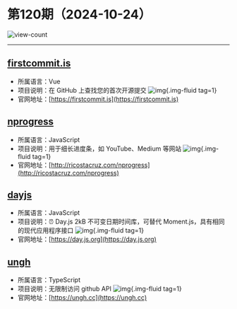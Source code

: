 # 第120期（2024-10-24）

![view-count](https://count.getloli.com/@xiaoxuan6-weekly-20241024)

---
## [firstcommit.is](https://github.com/danielroe/firstcommit.is)
- 所属语言：Vue
- 项目说明：在 GitHub 上查找您的首次开源提交
![img](https://mirror.ghproxy.com/https://raw.githubusercontent.com/xiaoxuan6/weekly/main/docs/static/images/2024-10-24/1729750963.png){.img-fluid tag=1}
- 官网地址：[https://firstcommit.is](https://firstcommit.is)

## [nprogress](https://github.com/rstacruz/nprogress)
- 所属语言：JavaScript
- 项目说明：用于细长进度条，如 YouTube、Medium 等网站
![img](https://mirror.ghproxy.com/https://raw.githubusercontent.com/xiaoxuan6/weekly/main/docs/static/images/2024-10-24/1729751094.png){.img-fluid tag=1}
- 官网地址：[http://ricostacruz.com/nprogress](http://ricostacruz.com/nprogress)

## [dayjs](https://github.com/iamkun/dayjs)
- 所属语言：JavaScript
- 项目说明：⏰ Day.js 2kB 不可变日期时间库，可替代 Moment.js，具有相同的现代应用程序接口
![img](https://mirror.ghproxy.com/https://raw.githubusercontent.com/xiaoxuan6/weekly/main/docs/static/images/2024-10-24/1729751378.png){.img-fluid tag=1}
- 官网地址：[https://day.js.org](https://day.js.org)

## [ungh](https://github.com/unjs/ungh)
- 所属语言：TypeScript
- 项目说明：无限制访问 github API
![img](https://mirror.ghproxy.com/https://raw.githubusercontent.com/xiaoxuan6/weekly/main/docs/static/images/2024-10-24/1729757778.png){.img-fluid tag=1}
- 官网地址：[https://ungh.cc](https://ungh.cc)
